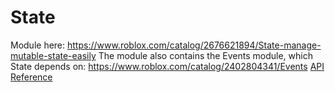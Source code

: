 # State
Module here: https://www.roblox.com/catalog/2676621894/State-manage-mutable-state-easily
The module also contains the Events module, which State depends on: https://www.roblox.com/catalog/2402804341/Events
[API Reference](https://elttob.github.io/rbxmodule-state-docs/api-reference)
